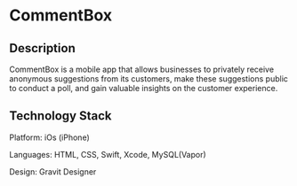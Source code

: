 # CommentBox
## Description
CommentBox is a mobile app that allows businesses to privately receive anonymous suggestions from its customers, make these suggestions public to conduct a poll, and gain valuable insights on the customer experience.

## Technology Stack
Platform: iOs (iPhone)

Languages: HTML, CSS, Swift, Xcode, MySQL(Vapor)

Design: Gravit Designer
